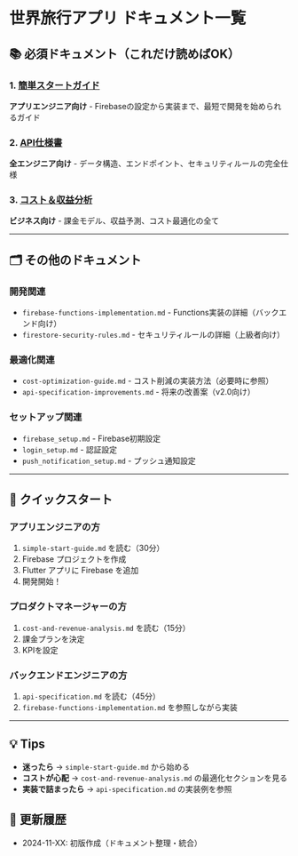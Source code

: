 # 世界旅行アプリ ドキュメント一覧

## 📚 必須ドキュメント（これだけ読めばOK）

### 1. [簡単スタートガイド](./simple-start-guide.md)
**アプリエンジニア向け** - Firebaseの設定から実装まで、最短で開発を始められるガイド

### 2. [API仕様書](./api-specification.md)  
**全エンジニア向け** - データ構造、エンドポイント、セキュリティルールの完全仕様

### 3. [コスト＆収益分析](./cost-and-revenue-analysis.md)
**ビジネス向け** - 課金モデル、収益予測、コスト最適化の全て

---

## 🗂️ その他のドキュメント

### 開発関連
- `firebase-functions-implementation.md` - Functions実装の詳細（バックエンド向け）
- `firestore-security-rules.md` - セキュリティルールの詳細（上級者向け）

### 最適化関連
- `cost-optimization-guide.md` - コスト削減の実装方法（必要時に参照）
- `api-specification-improvements.md` - 将来の改善案（v2.0向け）

### セットアップ関連
- `firebase_setup.md` - Firebase初期設定
- `login_setup.md` - 認証設定
- `push_notification_setup.md` - プッシュ通知設定

---

## 🚀 クイックスタート

### アプリエンジニアの方
1. `simple-start-guide.md` を読む（30分）
2. Firebase プロジェクトを作成
3. Flutter アプリに Firebase を追加
4. 開発開始！

### プロダクトマネージャーの方
1. `cost-and-revenue-analysis.md` を読む（15分）
2. 課金プランを決定
3. KPIを設定

### バックエンドエンジニアの方
1. `api-specification.md` を読む（45分）
2. `firebase-functions-implementation.md` を参照しながら実装

---

## 💡 Tips

- **迷ったら** → `simple-start-guide.md` から始める
- **コストが心配** → `cost-and-revenue-analysis.md` の最適化セクションを見る
- **実装で詰まったら** → `api-specification.md` の実装例を参照

## 📝 更新履歴

- 2024-11-XX: 初版作成（ドキュメント整理・統合）